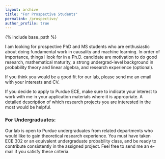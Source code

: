 ```yaml
---
layout: archive
title: "For Prospective Students"
permalink: /prospective/
author_profile: true
---
```

{% include base_path %}

I am looking for prospective PhD and MS students who are enthusiastic about doing fundamental work in causality and machine learning. In order of importance, things I look for in a Ph.D. candidate are motivation to do good research, mathematical maturity, a strong undergrad-level background in probability theory and linear algebra, and research experience (optional). 

If you think you would be a good fit for our lab, please send me an email with your interests and CV. 

If you decide to apply to Purdue ECE, make sure to indicate your interest to work with me in your application materials where it is appropriate. A detailed description of which research projects you are interested in the most would be helpful. 

[//]: # "Please note that it is impossible for me to comment on whether you should apply to Purdue to work with me or not before having access to the rest of the application pool. To help you better evaluate whether to apply to Purdue to work with me or not, the following might help. "

[//]: # "- For PhD positions in my group, a **strong undergraduate-level background in probability theory and linear algebra** is necessary. Moreover, prior research exposure and/or publications are a plus but not necessary. " 
 
 
[//]: # "- It is always a good idea to apply to graduate schools where you have multiple faculty that you can see yourself working with. You can check the current Purdue ECE faculty [here](https://engineering.purdue.edu/ECE/People/Faculty). " 

### For Undergraduates:
Our lab is open to Purdue undergraduates from related departments who would like to gain theoretical research experience. You must have taken ECE 302 or an equivalent undergraduate probability class, and be ready to contribute consistently in the assigned project. Feel free to send me an e-mail if you satisfy these criteria. 
